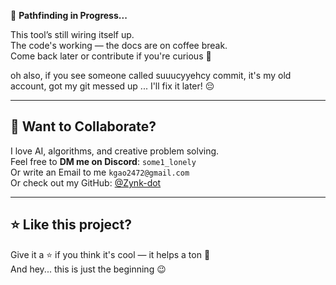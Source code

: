 🚧 **Pathfinding in Progress...**

This tool’s still wiring itself up.  
The code's working — the docs are on coffee break.  
Come back later or contribute if you're curious 👀

oh also, if you see someone called suuucyyehcy commit, it's my old account, got my git messed up ... I'll fix it later! 😔

---

## 🤝 Want to Collaborate?

I love AI, algorithms, and creative problem solving.  
Feel free to **DM me on Discord**: `some1_lonely`  
Or write an Email to me `kgao2472@gmail.com`  
Or check out my GitHub: [@Zynk-dot](https://github.com/Zynk-dot)

---

## ⭐ Like this project?

Give it a ⭐ if you think it's cool — it helps a ton 🙏  
And hey... this is just the beginning 😉
